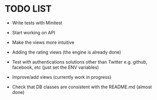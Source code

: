 TODO LIST
=========

* Write tests with Minitest

* Start working on API 

* Make the views more intuitive

* Adding the rating views (the engine is already done)

* Test with authentications solutions other than Twitter e.g. github, 
  facebook, etc (just set the ENV variables)

* Improve/add views (currently work in progress)

* Check that DB classes are consistent with the README.md (almost done)
